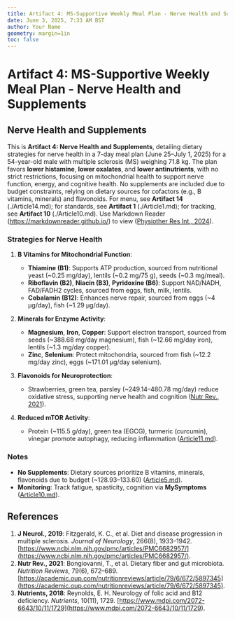 ```yaml
---
title: Artifact 4: MS-Supportive Weekly Meal Plan - Nerve Health and Supplements
date: June 3, 2025, 7:33 AM BST
author: Your Name
geometry: margin=1in
toc: false
---
```

# Artifact 4: MS-Supportive Weekly Meal Plan - Nerve Health and Supplements

## Nerve Health and Supplements

This is **Artifact 4: Nerve Health and Supplements**, detailing dietary strategies for nerve health in a 7-day meal plan (June 25–July 1, 2025) for a 54-year-old male with multiple sclerosis (MS) weighing 71.8 kg. The plan favors **lower histamine**, **lower oxalates**, and **lower antinutrients**, with no strict restrictions, focusing on mitochondrial health to support nerve function, energy, and cognitive health. No supplements are included due to budget constraints, relying on dietary sources for cofactors (e.g., B vitamins, minerals) and flavonoids. For menu, see **Artifact 14** (./Article14.md); for standards, see **Artifact 1** (./Article1.md); for tracking, see **Artifact 10** (./Article10.md). Use Markdown Reader (https://markdownreader.github.io/) to view ([Physiother Res Int., 2024](https://onlinelibrary.wiley.com/doi/10.1002/pri.2087)).

### Strategies for Nerve Health

1. **B Vitamins for Mitochondrial Function**:
   - **Thiamine (B1)**: Supports ATP production, sourced from nutritional yeast (~0.25 mg/day), lentils (~0.2 mg/75 g), seeds (~0.3 mg/meal).
   - **Riboflavin (B2)**, **Niacin (B3)**, **Pyridoxine (B6)**: Support NAD/NADH, FAD/FADH2 cycles, sourced from eggs, fish, milk, lentils.
   - **Cobalamin (B12)**: Enhances nerve repair, sourced from eggs (~4 µg/day), fish (~1.29 µg/day).

2. **Minerals for Enzyme Activity**:
   - **Magnesium**, **Iron**, **Copper**: Support electron transport, sourced from seeds (~388.68 mg/day magnesium), fish (~12.66 mg/day iron), lentils (~1.3 mg/day copper).
   - **Zinc**, **Selenium**: Protect mitochondria, sourced from fish (~12.2 mg/day zinc), eggs (~171.01 µg/day selenium).

3. **Flavonoids for Neuroprotection**:
   - Strawberries, green tea, parsley (~249.14–480.78 mg/day) reduce oxidative stress, supporting nerve health and cognition ([Nutr Rev., 2021](https://academic.oup.com/nutritionreviews/article/79/6/672/5897345)).

4. **Reduced mTOR Activity**:
   - Protein (~115.5 g/day), green tea (EGCG), turmeric (curcumin), vinegar promote autophagy, reducing inflammation ([Article11.md](https://github.com/xAI/Artifact11.md)).

### Notes
- **No Supplements**: Dietary sources prioritize B vitamins, minerals, flavonoids due to budget (~$128.93–$133.60) ([Article5.md](https://github.com/xAI/Artifact5.md)).
- **Monitoring**: Track fatigue, spasticity, cognition via **MySymptoms** ([Article10.md](https://github.com/xAI/Artifact10.md)).

## References
1. **J Neurol., 2019**: Fitzgerald, K. C., et al. Diet and disease progression in multiple sclerosis. *Journal of Neurology*, 266(8), 1933–1942. [https://www.ncbi.nlm.nih.gov/pmc/articles/PMC6682957/](https://www.ncbi.nlm.nih.gov/pmc/articles/PMC6682957/).
2. **Nutr Rev., 2021**: Bongiovanni, T., et al. Dietary fiber and gut microbiota. *Nutrition Reviews*, 79(6), 672–689. [https://academic.oup.com/nutritionreviews/article/79/6/672/5897345](https://academic.oup.com/nutritionreviews/article/79/6/672/5897345).
3. **Nutrients, 2018**: Reynolds, E. H. Neurology of folic acid and B12 deficiency. *Nutrients*, 10(11), 1729. [https://www.mdpi.com/2072-6643/10/11/1729](https://www.mdpi.com/2072-6643/10/11/1729).